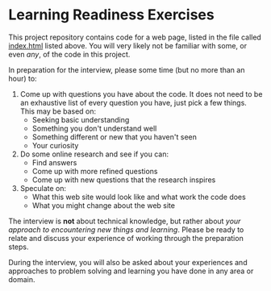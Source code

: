 Learning Readiness Exercises
===

This project repository contains code for a web page, listed in the 
file called [index.html](index.html) listed above. You will very likely 
not be familiar with some, or even _any_, of the code in this project.

In preparation for the interview, please some time (but no more than an hour) to:

1. Come up with questions you have about the code. It does not need to be
an exhaustive list of every question you have, just pick a few things. This may be based on:
    * Seeking basic understanding
    * Something you don't understand well
    * Something different or new that you haven't seen
    * Your curiosity
2. Do some online research and see if you can:
    * Find answers
    * Come up with more refined questions
    * Come up with new questions that the research inspires
3. Speculate on:
    * What this web site would look like and what work the code does
    * What you might change about the web site

The interview is **not** about technical knowledge, but rather about _your
approach to encountering new things and learning_. Please be ready to relate
and discuss your experience of working through the preparation steps.

During the interview, you will also be asked about your experiences 
and approaches to problem solving and learning you have done in any area or domain.
